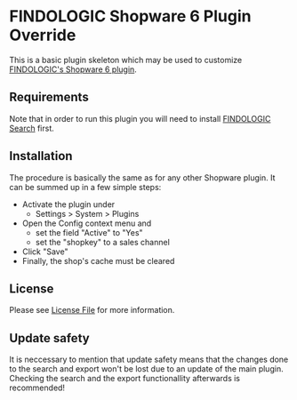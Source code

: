 # FINDOLOGIC Shopware 6 Plugin Override

This is a basic plugin skeleton which may be used to customize
[FINDOLOGIC's Shopware 6 plugin](#).

## Requirements
Note that in order to run this plugin you will need to install
[FINDOLOGIC Search](#) first.

## Installation
The procedure is basically the same as for any other Shopware plugin. It can be
summed up in a few simple steps:
* Activate the plugin under 
    - Settings > System > Plugins 
* Open the Config context menu and 
    - set the field "Active" to "Yes"
    - set the "shopkey" to a sales channel
* Click "Save"
* Finally, the shop's cache must be cleared

## License
Please see [License File](LICENSE) for more information.

## Update safety
It is neccessary to mention that update safety means that the changes done to the search and export won't be lost due to
an update of the main plugin. Checking the search and the export functionallity afterwards is recommended!
